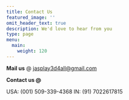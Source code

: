 ```yaml
---
title: Contact Us
featured_image: ''
omit_header_text: true
description: We'd love to hear from you
type: page
menu:
  main:
    weight: 120
---
```


**Mail us** @ jasplay3d4all@gmail.com

**Contact us @**

  USA: (001) 509-339-4368
  IN: (91) 7022617815
